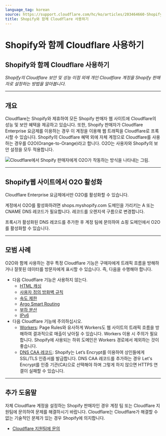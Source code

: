 ```yaml
---
language_tag: korean
source: https://support.cloudflare.com/hc/ko/articles/203464660-Shopify%EC%99%80-%ED%95%A8%EA%BB%98-Cloudflare-%EC%82%AC%EC%9A%A9%ED%95%98%EA%B8%B0
title: Shopify와 함께 Cloudflare 사용하기
---
```


# Shopify와 함께 Cloudflare 사용하기

## Shopify와 함께 Cloudflare 사용하기

_Shopify의 Cloudflare 보안 및 성능 이점 외에 개인 Cloudflare 계정을 Shopify 판매자로 설정하는 방법을 알아봅니다._

___

## 개요

Cloudflare는 Shopify와 제휴하여 모든 Shopify 판매자 웹 사이트에 Cloudflare의 성능 및 보안 혜택을 제공하고 있습니다. 또한, Shopify 판매자가 Cloudflare Enterprise 요금제를 이용하는 경우 이 계정을 이용해 웹 트래픽을 Cloudflare로 프록시할 수 있습니다. Shopify의 Cloudflare 혜택 외에 자체 계정으로 Cloudflare를 사용하는 경우를 O2O(Orange-to-Orange)라고 합니다. O2O는 사용자와 Shopify의 보안 설정을 모두 적용합니다.

![Cloudflare에서 Shopify 판매자에게 O2O가 작동하는 방식을 나타내는 그림.](/support/static/hc-ext-shopify_o2o.png)

___

## Shopify웹 사이트에서 O2O 활성화

Cloudflare Enterprise 요금제에서만 O2O를 활성화할 수 있습니다.

계정에서 O2O를 활성화하려면 shops.myshopify.com 도메인을 가리키는 A 또는 CNAME DNS 레코드가 필요합니다. 레코드를 오렌지색 구름으로 변경합니다.

프록시가 활성화된 DNS 레코드를 추가한 후 계정 팀에 문의하여 쇼핑 도메인에서 O2O를 활성화할 수 있습니다.

___

## 모범 사례

O2O와 함께 사용하는 경우 특정 Cloudflare 기능은 구매자에게 트래픽 흐름을 방해하거나 잘못된 데이터를 방문자에게 표시할 수 있습니다. 즉, 다음을 수행해야 합니다.

-   다음 Cloudflare 기능은 사용하지 않는다.
    -   [HTML 캐싱](https://developers.cloudflare.com/cache/)
    -   [사용자 정의 방화벽 규칙](https://developers.cloudflare.com/firewall/)
    -   [속도 제한](https://support.cloudflare.com/hc/articles/115001635128)
    -   [Argo Smart Routing](https://support.cloudflare.com/hc/articles/115000224552)
    -   [부하 분산](https://developers.cloudflare.com/load-balancing/)
    -   [IPv6](https://support.cloudflare.com/hc/articles/229666767)
-   다음 Cloudflare 기능에 주의하십시오.
    -   [Workers](https://developers.cloudflare.com/workers/): Page Rules와 유사하게 Workers도 웹 사이트의 트래픽 흐름을 방해하여 결과적으로 매출이 낮아질 수 있습니다. Workers 이용 시 주의가 필요합니다. Shopify에 사용되는 하위 도메인은 Workers 경로에서 제외하는 것이 좋습니다.
    -   [DNS CAA 레코드](https://developers.cloudflare.com/ssl/edge-certificates/custom-certificates/caa-records): Shopify는 Let’s Encrypt를 이용하여 상인들에게 SSL/TLS 인증서를 발급합니다. DNS CAA 레코드를 추가하는 경우 Let's Encrypt를 인증 기관(CA)으로 선택해야 하며 그렇게 하지 않으면 HTTPS 연결이 실패할 수 있습니다.

___

## 추가 도움말

자체 Cloudflare 계정을 설정하는 Shopify 판매자인 경우 계정 팀 또는 Cloudflare 지원팀에 문의하여 문제를 해결하시기 바랍니다. Cloudflare는 Cloudflare가 해결할 수 없는 기술적인 문제가 있는 경우 Shopify에 의지합니다.

-   [Cloudflare 지원팀에 문의](https://support.cloudflare.com/hc/ko/articles/200172476-Contacting-Cloudflare-Support)
